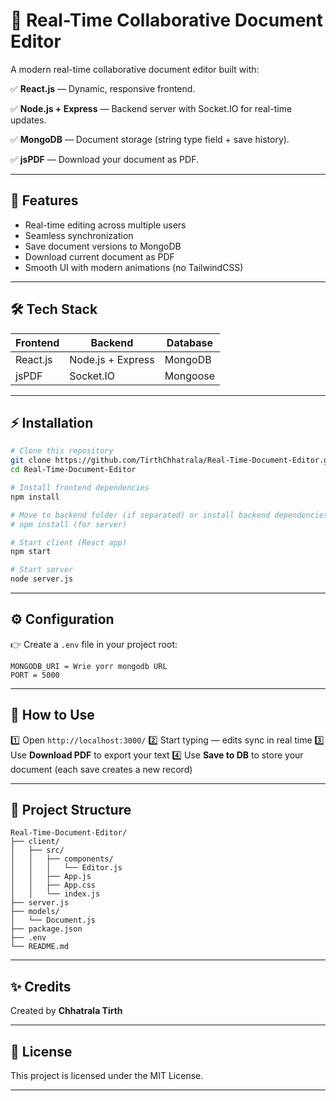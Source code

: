 # 📄 Real-Time Collaborative Document Editor

A modern real-time collaborative document editor built with:

✅ **React.js** — Dynamic, responsive frontend.

✅ **Node.js + Express** — Backend server with Socket.IO for real-time updates.

✅ **MongoDB** — Document storage (string type field + save history). 

✅ **jsPDF** — Download your document as PDF.


---

## 🚀 Features

* Real-time editing across multiple users
* Seamless synchronization
* Save document versions to MongoDB
* Download current document as PDF
* Smooth UI with modern animations (no TailwindCSS)

---

## 🛠 Tech Stack

| Frontend | Backend           | Database |
| -------- | ----------------- | -------- |
| React.js | Node.js + Express | MongoDB  |
| jsPDF    | Socket.IO         | Mongoose |

---

## ⚡ Installation

```bash
# Clone this repository
git clone https://github.com/TirthChhatrala/Real-Time-Document-Editor.git
cd Real-Time-Document-Editor

# Install frontend dependencies
npm install

# Move to backend folder (if separated) or install backend dependencies
# npm install (for server)

# Start client (React app)
npm start

# Start server
node server.js
```

---

## ⚙️ Configuration

👉 Create a `.env` file in your project root:

```
MONGODB_URI = Wrie yorr mongodb URL
PORT = 5000
```

---

## 📝 How to Use

1️⃣ Open `http://localhost:3000/`
2️⃣ Start typing — edits sync in real time
3️⃣ Use **Download PDF** to export your text
4️⃣ Use **Save to DB** to store your document (each save creates a new record)

---

## 📁 Project Structure

```
Real-Time-Document-Editor/
├── client/
│   ├── src/
│   │   ├── components/
│   │   │   └── Editor.js
│   │   ├── App.js
│   │   ├── App.css
│   │   └── index.js
├── server.js
├── models/
│   └── Document.js
├── package.json
├── .env
└── README.md
```

---


## ✨ Credits

Created by **Chhatrala Tirth**

---

## 📌 License

This project is licensed under the MIT License.

---
